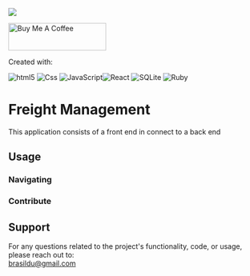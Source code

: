 ![](https://visitor-badge.glitch.me/badge?page_id=puneethreddyhc.onlineadv)

<a href="https://www.buymeacoffee.com/brasildu" target="_blank"><img src="https://cdn.buymeacoffee.com/buttons/v2/default-yellow.png" alt="Buy Me A Coffee" width="195" height="55"></a>

Created with:  

<img alt="html5" src="https://img.shields.io/badge/HTML5-E34F26?style=for-the-badge&logo=html5&logoColor=white" /> <img alt="Css" src="https://img.shields.io/badge/CSS-239120?&style=for-the-badge&logo=css3&logoColor=white" /> <img alt="JavaScript" src="https://img.shields.io/badge/JavaScript-323330?style=for-the-badge&logo=javascript&logoColor=F7DF1E" /><img alt="React" src="https://img.shields.io/badge/React-20232A?style=for-the-badge&logo=react&logoColor=61DAFB" /> <img alt="SQLite" src="https://img.shields.io/badge/SQLite-07405E?style=for-the-badge&logo=sqlite&logoColor=white" /> <img alt="Ruby" src="https://img.shields.io/badge/Ruby-CC342D?style=for-the-badge&logo=ruby&logoColor=white" />





# Freight Management
This application consists of a front end in connect to a back end

## 

## Usage

### Navigating

### Contribute

## Support
For any questions related to the project's functionality, code, or usage, please reach out to:  
brasildu@gmail.com
